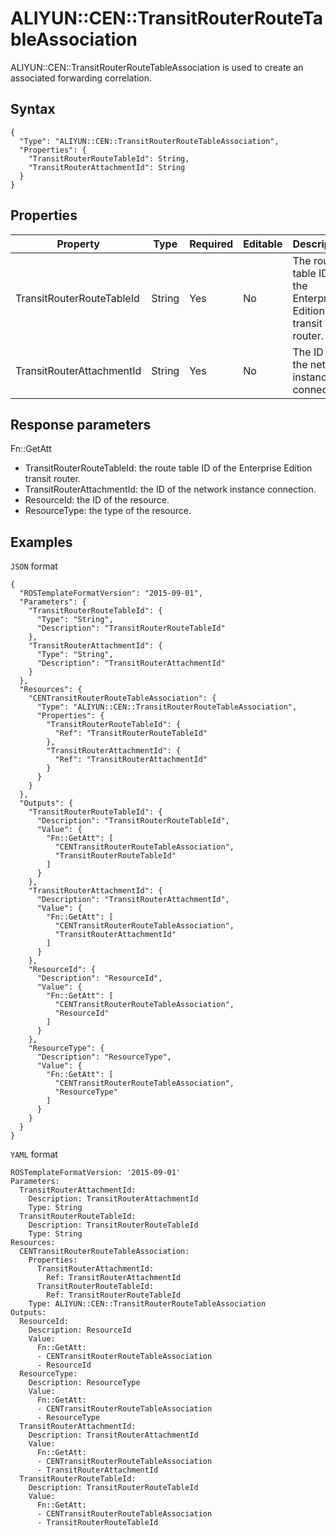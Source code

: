 # ALIYUN::CEN::TransitRouterRouteTableAssociation

ALIYUN::CEN::TransitRouterRouteTableAssociation is used to create an associated forwarding correlation.

## Syntax

```
{
  "Type": "ALIYUN::CEN::TransitRouterRouteTableAssociation",
  "Properties": {
    "TransitRouterRouteTableId": String,
    "TransitRouterAttachmentId": String
  }
}
```

## Properties

|Property|Type|Required|Editable|Description|Constraint|
|--------|----|--------|--------|-----------|----------|
|TransitRouterRouteTableId|String|Yes|No|The route table ID of the Enterprise Edition transit router.|None|
|TransitRouterAttachmentId|String|Yes|No|The ID of the network instance connection.|None|

## Response parameters

Fn::GetAtt

-   TransitRouterRouteTableId: the route table ID of the Enterprise Edition transit router.
-   TransitRouterAttachmentId: the ID of the network instance connection.
-   ResourceId: the ID of the resource.
-   ResourceType: the type of the resource.

## Examples

`JSON` format

```
{
  "ROSTemplateFormatVersion": "2015-09-01",
  "Parameters": {
    "TransitRouterRouteTableId": {
      "Type": "String",
      "Description": "TransitRouterRouteTableId"
    },
    "TransitRouterAttachmentId": {
      "Type": "String",
      "Description": "TransitRouterAttachmentId"
    }
  },
  "Resources": {
    "CENTransitRouterRouteTableAssociation": {
      "Type": "ALIYUN::CEN::TransitRouterRouteTableAssociation",
      "Properties": {
        "TransitRouterRouteTableId": {
          "Ref": "TransitRouterRouteTableId"
        },
        "TransitRouterAttachmentId": {
          "Ref": "TransitRouterAttachmentId"
        }
      }
    }
  },
  "Outputs": {
    "TransitRouterRouteTableId": {
      "Description": "TransitRouterRouteTableId",
      "Value": {
        "Fn::GetAtt": [
          "CENTransitRouterRouteTableAssociation",
          "TransitRouterRouteTableId"
        ]
      }
    },
    "TransitRouterAttachmentId": {
      "Description": "TransitRouterAttachmentId",
      "Value": {
        "Fn::GetAtt": [
          "CENTransitRouterRouteTableAssociation",
          "TransitRouterAttachmentId"
        ]
      }
    },
    "ResourceId": {
      "Description": "ResourceId",
      "Value": {
        "Fn::GetAtt": [
          "CENTransitRouterRouteTableAssociation",
          "ResourceId"
        ]
      }
    },
    "ResourceType": {
      "Description": "ResourceType",
      "Value": {
        "Fn::GetAtt": [
          "CENTransitRouterRouteTableAssociation",
          "ResourceType"
        ]
      }
    }
  }
}
```

`YAML` format

```
ROSTemplateFormatVersion: '2015-09-01'
Parameters:
  TransitRouterAttachmentId:
    Description: TransitRouterAttachmentId
    Type: String
  TransitRouterRouteTableId:
    Description: TransitRouterRouteTableId
    Type: String
Resources:
  CENTransitRouterRouteTableAssociation:
    Properties:
      TransitRouterAttachmentId:
        Ref: TransitRouterAttachmentId
      TransitRouterRouteTableId:
        Ref: TransitRouterRouteTableId
    Type: ALIYUN::CEN::TransitRouterRouteTableAssociation
Outputs:
  ResourceId:
    Description: ResourceId
    Value:
      Fn::GetAtt:
      - CENTransitRouterRouteTableAssociation
      - ResourceId
  ResourceType:
    Description: ResourceType
    Value:
      Fn::GetAtt:
      - CENTransitRouterRouteTableAssociation
      - ResourceType
  TransitRouterAttachmentId:
    Description: TransitRouterAttachmentId
    Value:
      Fn::GetAtt:
      - CENTransitRouterRouteTableAssociation
      - TransitRouterAttachmentId
  TransitRouterRouteTableId:
    Description: TransitRouterRouteTableId
    Value:
      Fn::GetAtt:
      - CENTransitRouterRouteTableAssociation
      - TransitRouterRouteTableId
```

